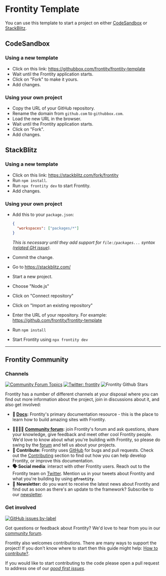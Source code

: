 # Frontity Template

You can use this template to start a project on either [CodeSandbox](https://codesandbox.io) or [StackBlitz](https://stackblitz.com/).

## CodeSandbox

### Using a new template

- Click on this link: https://githubbox.com/frontity/frontity-template
- Wait until the Frontity application starts.
- Click on "Fork" to make it yours.
- Add changes.

### Using your own project

- Copy the URL of your GitHub repository.
- Rename the domain from `github.com` to `githubbox.com`.
- Load the new URL in the browser.
- Wait until the Frontity application starts.
- Click on "Fork".
- Add changes.

## StackBlitz

### Using a new template

- Click on this link: https://stackblitz.com/fork/frontity
- Run `npm install`.
- Run `npx frontity dev` to start Frontity.
- Add changes.

### Using your own project

- Add this to your `package.json`:

  ```json
  {
    "workspaces": ["packages/*"]
  }
  ```

  _This is necessary until they add support for `file:/packages...` syntax ([related GH issue](https://github.com/stackblitz/webcontainer-core/issues/107))._

- Commit the change.
- Go to https://stackblitz.com/
- Start a new project.
- Choose "Node.js"
- Click on "Connect repository"
- Click on "Import an existing repository"
- Enter the URL of your repository. For example: https://github.com/frontity/frontity-template
- Run `npm install`
- Start Frontity using `npx frontity dev`

---

## Frontity Community

### Channels

[![Community Forum Topics](https://img.shields.io/discourse/topics?color=blue&label=community%20forum&server=https%3A%2F%2Fcommunity.frontity.org%2F)](https://community.frontity.org/) [![Twitter: frontity](https://img.shields.io/twitter/follow/frontity.svg?style=social)](https://twitter.com/frontity) ![Frontity Github Stars](https://img.shields.io/github/stars/frontity/frontity?style=social)

Frontity has a number of different channels at your disposal where you can find out more information about the project, join in discussions about it, and also get involved:

- **📖 [Docs](https://docs.frontity.org/):** Frontity's primary documentation resource - this is the place to learn how to build amazing sites with Frontity.

* **👨‍👩‍👧‍👦 [Community forum](https://community.frontity.org/):** join Frontity's forum and ask questions, share your knowledge, give feedback and meet other cool Frontity people. We'd love to know about what you're building with Frontity, so please do swing by the [forum](https://community.frontity.org/) and tell us about your projects.
* **🐞 Contribute:** Frontity uses [GitHub](https://github.com/frontity/frontity) for bugs and pull requests. Check out the [Contributing](https://github.com/frontity/frontity/blob/dev/CONTRIBUTING.md) section to find out how you can help develop Frontity, or improve this documentation.
* **🗣 Social media**: interact with other Frontity users. Reach out to the Frontity team on [Twitter](https://twitter.com/frontity). Mention us in your tweets about Frontity and what you're building by using **`@frontity`**.
* 💌 **Newsletter:** do you want to receive the latest news about Frontity and find out as soon as there's an update to the framework? Subscribe to our [newsletter](https://frontity.org/newsletter).

### Get involved

[![GitHub issues by-label](https://img.shields.io/github/issues/frontity/frontity/good%20first%20issue)](https://github.com/frontity/frontity/issues?q=is%3Aissue+is%3Aopen+label%3A%22good+first+issue%22)

Got questions or feedback about Frontity? We'd love to hear from you in our [community forum](https://community.frontity.org).

Frontity also welcomes contributions. There are many ways to support the project! If you don't know where to start then this guide might help: [How to contribute?](https://docs.frontity.org/contributing/how-to-contribute).

If you would like to start contributing to the code please open a pull request to address one of our [_good first issues_](https://github.com/frontity/frontity/issues?q=is%3Aissue+is%3Aopen+label%3A%22good+first+issue%22).
